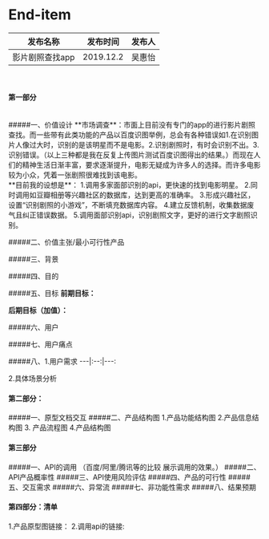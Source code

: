 # End-item
发布名称|发布时间|发布人
---|:--:|---:
影片剧照查找app|2019.12.2|吴惠怡
<br> 

 #### 第一部分
<br> 
#####一、价值设计 
**市场调查**：市面上目前没有专门的app的进行影片剧照查找。而一些带有此类功能的产品以百度识图举例，总会有各种错误如1.在识别图片人像过大时，识别的是该明星而不是电影。2.识别剧照时，有时会识别不出。3.识别错误。（以上三种都是我在反复上传图片测试百度识图得出的结果。）而现在人们的精神生活日渐丰富，要求逐渐提升，电影无疑成为许多人的选择。而许多电影较为小众，凭着一张剧照很难找到该电影。
<br>
**目前我的设想是**：
1.调用多家面部识别的api，更快速的找到电影明星。
2.同时调用如豆瓣相册等兴趣社区的数据库，达到更高的准确率。
3.形成兴趣社区，设置“识别剧照的小游戏”，不断填充数据库内容。
4.建立反馈机制，收集数据废气且纠正错误数据。
5.调用面部识别api，识别剧照文字，更好的进行文字剧照识别。

#####二、价值主张/最小可行性产品 


#####三、背景


#####四、目的

#####五、目标
**前期目标：**

**后期目标（加值）：**

#####六、用户

#####七、用户痛点

#####八、1.用户需求
---|:--:|---:


2.具体场景分析


#### 第二部分：
#####一、原型文档交互
#####二、产品结构图
1.产品功能结构图
2.产品信息结构图
3. 产品流程图
4.产品结构图

#### 第三部分
#####一、API的调用
（百度/阿里/腾讯等的比较 展示调用的效果。）
#####二、API产品概率性
#####三、API使用风险评估
#####四、产品的可行性
#####五、交互需求
#####六、异常流
#####七、非功能性需求
#####八、结果预期

#### 第四部分：清单
1.产品原型图链接：
2.调用api的链接:
